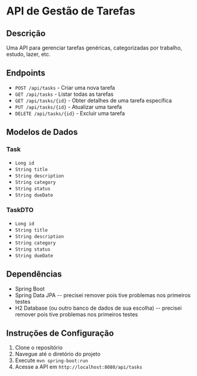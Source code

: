 # API de Gestão de Tarefas

## Descrição
Uma API para gerenciar tarefas genéricas, categorizadas por trabalho, estudo, lazer, etc.

## Endpoints
- `POST /api/tasks` - Criar uma nova tarefa
- `GET /api/tasks` - Listar todas as tarefas
- `GET /api/tasks/{id}` - Obter detalhes de uma tarefa específica
- `PUT /api/tasks/{id}` - Atualizar uma tarefa
- `DELETE /api/tasks/{id}` - Excluir uma tarefa

## Modelos de Dados

### Task
- `Long id`
- `String title`
- `String description`
- `String category`
- `String status`
- `String dueDate`

### TaskDTO
- `Long id`
- `String title`
- `String description`
- `String category`
- `String status`
- `String dueDate`

## Dependências
- Spring Boot
- Spring Data JPA -- precisei remover pois tive problemas nos primeiros testes
- H2 Database (ou outro banco de dados de sua escolha) -- precisei remover pois tive problemas nos primeiros testes

## Instruções de Configuração
1. Clone o repositório
2. Navegue até o diretório do projeto
3. Execute `mvn spring-boot:run`
4. Acesse a API em `http://localhost:8080/api/tasks`
